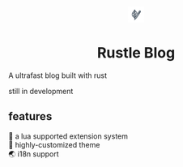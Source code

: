 
<div align="center">
    <img src="https://github.com/Hydrostic/rustle-blog-console/blob/main/public/favicon-32x32.png?raw=true"/>
</div>

<h1 align="center">Rustle Blog</h1>
A ultrafast blog built with rust

still in development
## features
🧩 a lua supported extension system\
🎨 highly-customized theme\
🌏 i18n support